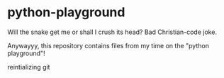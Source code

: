 # python-playground
Will the snake get me or shall I crush its head? 
Bad Christian-code joke. 

Anywayyy, this repository contains files from my time on the "python playground"!

reintializing git